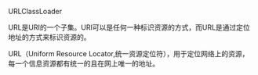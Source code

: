 URLClassLoader

URL是URI的一个子集。URI可以是任何一种标识资源的方式，而URL是通过定位地址的方式来标识资源的。

URL（Uniform Resource Locator,统一资源定位符），用于定位网络上的资源，每一个信息资源都有统一的且在网上唯一的地址。


